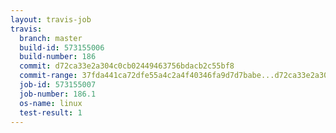```yaml
---
layout: travis-job
travis:
  branch: master
  build-id: 573155006
  build-number: 186
  commit: d72ca33e2a304c0cb02449463756bdacb2c55bf8
  commit-range: 37fda441ca72dfe55a4c2a4f40346fa9d7d7babe...d72ca33e2a304c0cb02449463756bdacb2c55bf8
  job-id: 573155007
  job-number: 186.1
  os-name: linux
  test-result: 1
---
```

